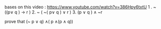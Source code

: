 bases on this video  : https://www.youtube.com/watch?v=386Hpy6txtU
1 . ~ ((p$\lor$ q ) -> r )
2. ~ ( ~( p$\lor$ q ) $\lor$ r )
3.  (p $\lor$ q ) $\land$ ~r  
 
prove that (~ p $\lor$ q) $\land$( p $\land$(p $\land$ q))

